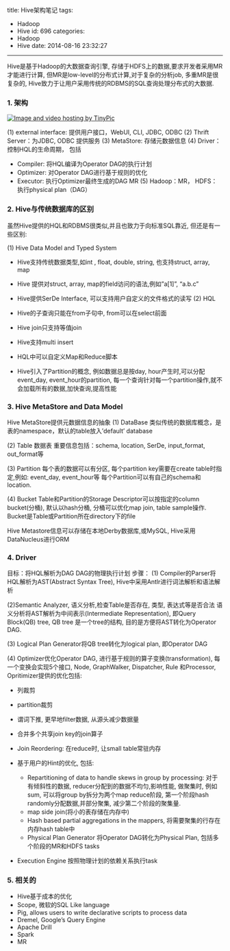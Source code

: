 title: Hive架构笔记
tags:
  - Hadoop
  - Hive
id: 696
categories:
  - Hadoop
  - Hive
date: 2014-08-16 23:32:27
---

Hive是基于Hadoop的大数据查询引擎, 存储于HDFS上的数据,要求开发者采用MR才能进行计算, 但MR是low-level的分布式计算,对于复杂的分析job, 多重MR是很复杂的, Hive致力于让用户采用传统的RDBMS的SQL查询处理分布式的大数据.
<!--more-->

### 1\. 架构

[![Image and video hosting by TinyPic](http://i60.tinypic.com/2qs2w6e.jpg)](http://tinypic.com?ref=2qs2w6e)

(1) external interface: 提供用户接口，WebUI, CLI, JDBC, ODBC
(2) Thrift Server：为JDBC, ODBC 提供服务
(3) MetaStore: 存储元数据信息
(4) Driver：控制HQL的生命周期， 包括

*   Compiler: 将HQL编译为Operator DAG的执行计划
*   Optimizer: 对Operator DAG进行基于规则的优化
*   Executor: 执行Optimizer最终生成的DAG MR
(5) Hadoop：MR， HDFS： 执行physical plan（DAG）

### 2\. Hive与传统数据库的区别

虽然Hive提供的HQL和RDBMS很类似,并且也致力于向标准SQL靠近, 但还是有一些区别:

(1) Hive Data Model and Typed System

*   Hive支持传统数据类型,如int , float, double, string, 也支持struct, array, map
*   Hive 提供对struct, array, map的field访问的语法,例如”a[1]”, “a.b.c”
*   Hive提供SerDe Interface, 可以支持用户自定义的文件格式的读写
(2) HQL

*   Hive的子查询只能在from子句中, from可以在select前面
*   Hive join只支持等值join
*   Hive支持multi insert
*   HQL中可以自定义Map和Reduce脚本
*   Hive引入了Partition的概念, 例如数据总是按day, hour产生时,可以分配event_day, event_hour的partition, 每一个查询针对每一个partition操作,就不会加载所有的数据,加快查询,提高性能

### 3\. Hive MetaStore and Data Model

Hive MetaStore提供元数据信息的抽象
(1) DataBase
类似传统的数据库概念，是表的namespace，默认的table放入’default’ database

(2) Table
数据表
重要信息包括：schema, location, SerDe, input_format, out_format等

(3) Partition
每个表的数据可以有分区, 每个partition key需要在create table时指定,例如: event_day, event_hour等
每个Partition可以有自己的schema和location.

(4) Bucket
Table和Partition的Storage Descriptor可以按指定的column bucket(分桶), 默认以hash分桶, 分桶可以优化map join, table sample操作.
Bucket是Table或Partition所在directory下的file

Hive Metastore信息可以存储在本地Derby数据库,或MySQL, Hive采用DataNucleus进行ORM

### 4\. Driver

目标：将HQL解析为DAG DAG的物理执行计划
步骤：
(1) Compiler的Parser将HQL解析为AST(Abstract Syntax Tree), Hive中采用Antlr进行词法解析和语法解析

(2)Semantic Analyzer, 语义分析,检查Table是否存在, 类型, 表达式等是否合法
语义分析将AST解析为中间表示(Intermediate Representation), 即Query Block(QB) tree,
QB tree 是一个tree的结构, 目的是方便将AST转化为Operator DAG.

(3) Logical Plan Generator将QB tree转化为logical plan, 即Operator DAG

(4) Optimizer优化Operator DAG, 进行基于规则的算子变换(transformation), 每一个变换会实现5个接口, Node, GraphWalker, Dispatcher, Rule 和Processor, Opritimizer提供的优化包括:

*   列裁剪
*   partition裁剪
*   谓词下推, 更早地filter数据, 从源头减少数据量
*   合并多个共享join key的join算子
*   Join Reordering: 在reduce时, 让small table常驻内存
*   基于用户的Hint的优化, 包括:

    *   Repartitioning of data to handle skews in group by processing: 对于有倾斜性的数据, reducer分配到的数据不均匀,影响性能, 做聚集时, 例如sum, 可以将group by拆分为两个map reduce阶段, 第一个阶段hash randomly分配数据,并部分聚集, 减少第二个阶段的聚集量.
    *   map side join(将小的表存储在内存中)
    *   Hash based partial aggregations in the mappers, 将需要聚集的行存在内存hash table中
    *   Physical Plan Generator 将Operator DAG转化为Physical Plan, 包括多个阶段的MR和HDFS tasks

*   Execution Engine 按照物理计划的依赖关系执行task

### 5\. 相关的

*   Hive基于成本的优化
*   Scope, 微软的SQL Like language
*   Pig, allows users to write declarative scripts to process data
*   Dremel, Google’s Query Engine
*   Apache Drill
*   Spark
*   MR